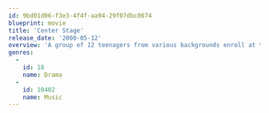 ```yaml
---
id: 9bd01d06-f3e3-4f4f-aa94-29f07dbc0674
blueprint: movie
title: 'Center Stage'
release_date: '2000-05-12'
overview: 'A group of 12 teenagers from various backgrounds enroll at the American Ballet Academy in New York to make it as ballet dancers and each one deals with the problems and stress of training and getting ahead in the world of dance.'
genres:
  -
    id: 18
    name: Drama
  -
    id: 10402
    name: Music
---
```


